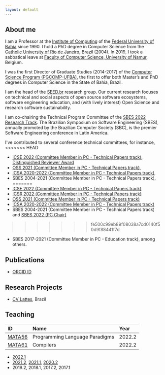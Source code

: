 ```yaml
---
layout: default
---
```


## About me 

I am a Professor at the [Institute of Computing](https://computacao.ufba.br/) 
of the [Federal University of Bahia](https://ufba.br/) since 1990. 
I hold a PhD degree in Computer Science from the [Catholic University of Rio de Janeiro](http://www.inf.puc-rio.br), Brazil (2004). 
In 2019, I took a sabbatical leave at [Faculty of Computer Science, University of Namur](https://directory.unamur.be/entities/inf), Belgium.

I was the first Director of Graduate Studies (2014-2017) of the 
[Computer Science Program (PGCOMP-UFBA)](https://computacao.ufba.br/pt-br/programa-de-pos-graduacao-em-ciencia-da-computacao), 
the first to offer both Master’s and PhD degrees in Computer Science in the State of Bahia, Brazil.

I am the head of the [SEED.br](https://seed-br.github.io/) research group.
Our current research focuses on technical and social aspects of open source software ecosystems, software engineering education, and (with lively interest) Open Science and research software sustainability.

I am co-chairing the Technical Program Committee of the [SBES 2022 Research Track](https://cbsoft2022.facom.ufu.br/sbes-pesquisa.php). The Brazilian Symposium on Software Engineering (SBES), annually promoted by the Brazilian Computer Society (SBC), is the premier Software Engineering conference in Latin America.

I've contributed to several conference technical committees, for instance, 
<<<<<<< HEAD
- [ICSE 2022 (Committee Member in PC - Technical Papers track)](https://conf.researchr.org/profile/christinavonflach), [Distinguished Reviewer Award](./assets/ICSE2022-Distinguished-Reviewer-Award.pdf)
- [OSS 2021 (Committee Member in PC - Technical Papers track)](https://www.oss2021.org/committee/oss-2021-papers-program-committee), 
- [ICSA 2020-2022 (Committee Member in PC - Technical Papers track)](https://icsa-conferences.org/series/), 
- SBES 2004-2021 (Committee Member in PC - Technical Papers track), 
=======
- [ICSE 2022 (Committee Member in PC - Technical Papers track)](https://conf.researchr.org/profile/christinavonflach)
- [ICSR 2022 (Committee Member in PC - Technical Papers track)](https://icsr2022v2.wp.imt.fr) 
- [OSS 2021 (Committee Member in PC - Technical Papers track)](https://www.oss2021.org/committee/oss-2021-papers-program-committee) 
- [ICSA 2020-2022 (Committee Member in PC - Technical Papers track)](https://icsa-conferences.org/series/)
- SBES 2004-2021 (Committee Member in PC - Technical Papers track) and [SBES 2022 (PC Chair)](https://cbsoft2022.facom.ufu.br/organizacao.php)
>>>>>>> fe500c99eb89f08038a7cd0140f50d9f88441f7d
- SBES 2017-2021 (Committee Member in PC - Education track), among others.


## Publications

* [ORCID ID](https://orcid.org/0000-0001-5172-9641)

## Research Projects

* [CV Lattes](http://lattes.cnpq.br/1827829018668226), Brazil

## Teaching

| ID     | Name                                            | Year   |
|:-------|:------------------------------------------------|:-------|
|[MATA56](https://github.com/MATA56-IC-2022-2)|Programming Language Paradigms|2022.2|
|[MATA61](https://github.com/MATA61-IC-2022-2)|Compilers|2022.2|

+ [2022.1](teaching/20221-teaching.md)
+ [2021.2](teaching/20212-teaching.md), [2021.1](teaching/20211-teaching.md), [2020.2](teaching/20202-teaching.md)
+ 2019.2, 2018.1, 2017.2, 2017.1

